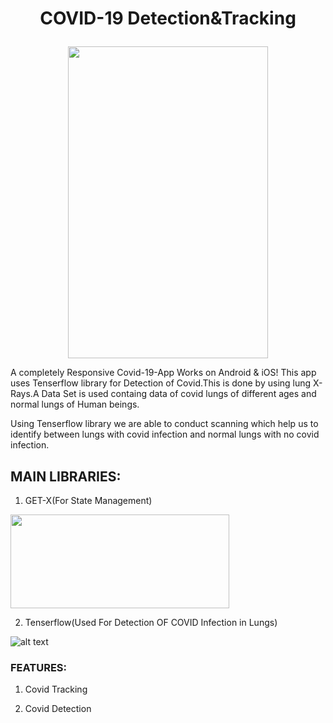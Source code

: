 #      <p align="center"> COVID-19 Detection&Tracking</p>
###  
<p align="center">
<img src="https://github.com/abdullah19191/AI-Covid-19-GetX/blob/54a996bb1aa53be71212a3d3cfb1d7c0eb65fdd1/Cream%20Modern%20Corporate%20Download%20Our%20App%20Minimal%20Instagram%20Story.gif" width="320" height="499"/>
</p>

A completely Responsive Covid-19-App Works on Android & iOS!
This app uses Tenserflow library for Detection of Covid.This is done by 
using lung X-Rays.A Data Set is used containg data of covid lungs of different ages and 
normal lungs of Human beings.

Using Tenserflow library we are able to conduct scanning which help us to identify 
between lungs with covid infection and normal lungs with no covid infection.

## MAIN LIBRARIES:
1) GET-X(For State Management)

<img src="https://blog.kakaocdn.net/dn/tTJsy/btraPuKSP5Y/34aELwuQ5eWBta1trRneU1/img.png" width="350" height="150"/>




2) Tenserflow(Used For Detection OF COVID Infection in Lungs)

![alt text](https://encrypted-tbn0.gstatic.com/images?q=tbn:ANd9GcRtDDGYM-MeARU-WHA_etPPyemDA0AMcUBnOb1SIR7WfmrquaSn_aw__0697iVzRTpp4g&usqp=CAU)

### FEATURES:
1. Covid Tracking

2. Covid Detection






